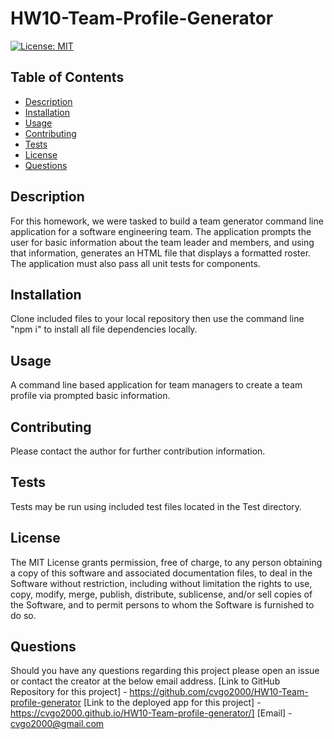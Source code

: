 # HW10-Team-Profile-Generator

[![License: MIT](https://img.shields.io/badge/License-MIT-yellow.svg)](https://opensource.org/licenses/MIT)

## Table of Contents

- [Description](#description)
- [Installation](#installation)
- [Usage](#usage)
- [Contributing](#contributing)
- [Tests](#tests)
- [License](#license)
- [Questions](#questions)

## Description

For this homework, we were tasked to build a team generator command line application for a software engineering team. The application prompts the user for basic information about the team leader and members, and using that information, generates an HTML file that displays a formatted roster. The application must also pass all unit tests for components.

## Installation

Clone included files to your local repository then use the command line "npm i" to install all file dependencies locally.

## Usage

A command line based application for team managers to create a team profile via prompted basic information.

## Contributing

Please contact the author for further contribution information.

## Tests

Tests may be run using included test files located in the Test directory.

## License

The MIT License grants permission, free of charge, to any person obtaining a copy of this software and associated documentation files, to deal in the Software without restriction, including without limitation the rights to use, copy, modify, merge, publish, distribute, sublicense, and/or sell copies of the Software, and to permit persons to whom the Software is furnished to do so.

## Questions

Should you have any questions regarding this project please open an issue or contact the creator at the below email address.
[Link to GitHub Repository for this project] - https://github.com/cvgo2000/HW10-Team-profile-generator
[Link to the deployed app for this project] - https://cvgo2000.github.io/HW10-Team-profile-generator/]
[Email] - cvgo2000@gmail.com
